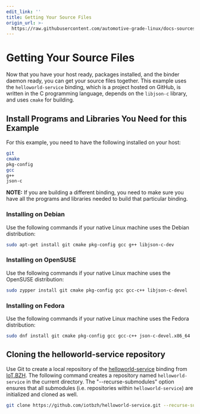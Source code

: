 ```yaml
---
edit_link: ''
title: Getting Your Source Files
origin_url: >-
  https://raw.githubusercontent.com/automotive-grade-linux/docs-sources/master/agl-documentation/host-configuration/docs/4-getting-source-files.md
---
```


<!-- WARNING: This file is generated by fetch_docs.js using /home/boron/Documents/AGL/docs-webtemplate/site/_data/tocs/devguides/master/host-configuration-developer-guides-devguides-book.yml -->

# Getting Your Source Files

Now that you have your host ready, packages installed, and the binder
daemon ready, you can get your source files together.
This example uses the `helloworld-service` binding, which is
a project hosted on GitHub, is written in the C programming language,
depends on the `libjson-c` library, and uses `cmake` for building.

## Install Programs and Libraries You Need for this Example

For this example, you need to have the following installed on your host:

```bash
git
cmake
pkg-config
gcc
g++
json-c
```

**NOTE:** If you are building a different binding, you need to make sure
you have all the programs and libraries needed to build that particular
binding.

### Installing on Debian

Use the following commands if your native Linux machine uses the Debian
distribution:

```bash
sudo apt-get install git cmake pkg-config gcc g++ libjson-c-dev
```

### Installing on OpenSUSE

Use the following commands if your native Linux machine uses the OpenSUSE
distribution:

```bash
sudo zypper install git cmake pkg-config gcc gcc-c++ libjson-c-devel
```

### Installing on Fedora

Use the following commands if your native Linux machine uses the Fedora
distribution:

```bash
sudo dnf install git cmake pkg-config gcc gcc-c++ json-c-devel.x86_64
```

## Cloning the helloworld-service repository

Use Git to create a local repository of the
[helloworld-service](https://github.com/iotbzh/helloworld-service) binding from
[IoT.BZH](https://iot.bzh/en/).
The following command creates a repository named `helloworld-service` in the
current directory.
The "--recurse-submodules" option ensures that all submodules (i.e. repositories
within `helloworld-service`) are initialized and cloned as well.

```bash
git clone https://github.com/iotbzh/helloworld-service.git --recurse-submodules
```
